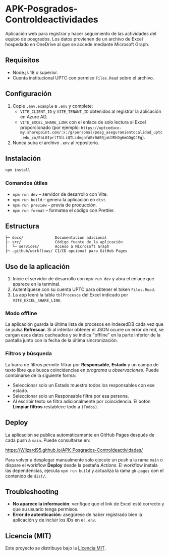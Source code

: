 # APK-Posgrados-Controldeactividades

Aplicación web para registrar y hacer seguimiento de las actividades del equipo
de posgrados. Los datos provienen de un archivo de Excel hospedado en OneDrive
al que se accede mediante Microsoft Graph.

## Requisitos
- Node.js 18 o superior.
- Cuenta institucional UPTC con permiso `Files.Read` sobre el archivo.

## Configuración
1. Copie `.env.example` a `.env` y complete:
   - `VITE_CLIENT_ID` y `VITE_TENANT_ID` obtenidos al registrar la aplicación
     en Azure AD.
   - `VITE_EXCEL_SHARE_LINK` con el enlace de solo lectura al Excel
     proporcionado (por ejemplo:
     `https://uptceduco-my.sharepoint.com/:x:/g/personal/posg_aseguramientocalidad_uptc_edu_co/EbL0IprlT3lLiQTLLdmgafABr0AEQjxUJRhDg6mGOgQJEg`).
2. Nunca suba el archivo `.env` al repositorio.

## Instalación
```bash
npm install
```

### Comandos útiles
- `npm run dev` – servidor de desarrollo con Vite.
- `npm run build` – genera la aplicación en `dist`.
- `npm run preview` – previa de producción.
- `npm run format` – formatea el código con Prettier.

## Estructura
```
├─ docs/              Documentación adicional
├─ src/               Código fuente de la aplicación
│  └─ services/       Acceso a Microsoft Graph
├─ .github/workflows/ CI/CD opcional para GitHub Pages
```

## Uso de la aplicación
1. Inicie el servidor de desarrollo con `npm run dev` y abra el enlace que
   aparece en la terminal.
2. Autentíquese con su cuenta UPTC para obtener el token `Files.Read`.
3. La app leerá la tabla `tblProcesos` del Excel indicado por
   `VITE_EXCEL_SHARE_LINK`.

### Modo offline
La aplicación guarda la última lista de procesos en IndexedDB cada vez
que se pulsa **Refrescar**. Si al intentar obtener el JSON ocurre un
error de red, se cargan esos datos cacheados y se indica "offline" en la
parte inferior de la pantalla junto con la fecha de la última
sincronización.

### Filtros y búsqueda
La barra de filtros permite filtrar por **Responsable**, **Estado** y un
campo de texto libre que busca coincidencias en *programa* u
*observaciones*. Puede combinarse de la siguiente forma:

- Seleccionar solo un Estado muestra todos los responsables con ese
  estado.
- Seleccionar solo un Responsable filtra por esa persona.
- Al escribir texto se filtra adicionalmente por coincidencia.
El botón **Limpiar filtros** restablece todo a `(Todos)`.

## Deploy
La aplicación se publica automáticamente en GitHub Pages después de cada push a
`main`. Puede consultarse en:

<https://Wilzard95.github.io/APK-Posgrados-Controldeactividades/>

Para volver a desplegar manualmente solo ejecute un push a la rama `main` o
dispare el workflow **Deploy** desde la pestaña *Actions*. El workflow instala
las dependencias, ejecuta `npm run build` y actualiza la rama `gh-pages` con el
contenido de `dist/`.

## Troubleshooting
- **No aparece la información**: verifique que el link de Excel esté correcto y
  que su usuario tenga permisos.
- **Error de autenticación**: asegúrese de haber registrado bien la aplicación
  y de incluir los IDs en el `.env`.

## Licencia (MIT)
Este proyecto se distribuye bajo la [Licencia MIT](LICENSE).

